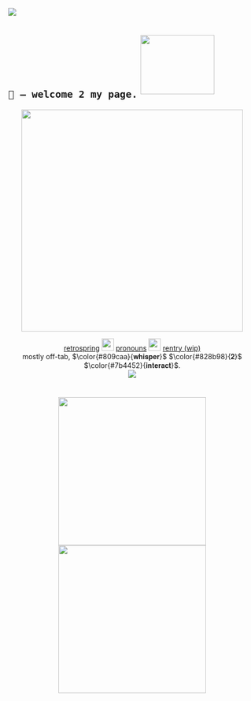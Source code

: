 ![](https://komarev.com/ghpvc/?username=sednoseterces&color=B3CEE5&style=plastic&label=++++hi❤️++++) <br /> 
# <sub>``🐙 – welcome 2 my page.``</sub> <img src="https://github.com/user-attachments/assets/aab5fd52-35fe-42e8-8399-df7d237f85ff" height=120 width=150>
<div align="center">
<img src="https://github.com/user-attachments/assets/a819fe23-39e1-4614-9b12-94dcc4a0ab03" height=450 weight=750> <br /> 
</div>
<div align="center">
  
 [retrospring](https://retrospring.net/@applepox) <img src="https://github.com/user-attachments/assets/4f895e5f-543e-4283-ad89-3778eedaec18" height=25 weight=25> [pronouns](https://pronouns.cc/@yesmylord) <img src="https://github.com/user-attachments/assets/dc6f5cb4-7a1b-4fb9-9325-488fcdff20bb" height=25 weight=25> [rentry (wip)](https://rentry.co/applepox) <br />
 mostly off-tab, $\color{#809caa}{𝐰𝐡𝐢𝐬𝐩𝐞𝐫}$ $\color{#828b98}{𝟐}$ $\color{#7b4452}{𝐢𝐧𝐭𝐞𝐫𝐚𝐜𝐭}$. <br />
<img src="https://github.com/user-attachments/assets/64e46a18-c6be-404c-9898-94f996ce73e4"> <br />
#
<img src="https://github.com/user-attachments/assets/9fd5e342-6d37-463c-b948-50a5f767f60d" height=300 weight=300><img src="https://github.com/user-attachments/assets/b57cbd9e-a6f8-4896-8798-42c889a33531" height=300 weight=300>
